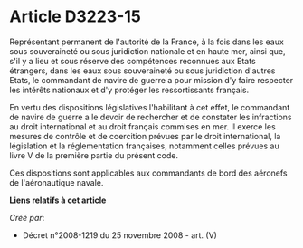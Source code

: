 # Article D3223-15

Représentant permanent de l'autorité de la France, à la fois dans les eaux sous souveraineté ou sous juridiction nationale et
en haute mer, ainsi que, s'il y a lieu et sous réserve des compétences reconnues aux Etats étrangers, dans les eaux sous
souveraineté ou sous juridiction d'autres Etats, le commandant de navire de guerre a pour mission d'y faire respecter les
intérêts nationaux et d'y protéger les ressortissants français.

En vertu des dispositions législatives l'habilitant à cet effet, le commandant de navire de guerre a le devoir de rechercher
et de constater les infractions au droit international et au droit français commises en mer. Il exerce les mesures de
contrôle et de coercition prévues par le droit international, la législation et la réglementation françaises, notamment
celles prévues au livre V de la première partie du présent code.

Ces dispositions sont applicables aux commandants de bord des aéronefs de l'aéronautique navale.

**Liens relatifs à cet article**

_Créé par_:

  - Décret n°2008-1219 du 25 novembre 2008 - art. (V)
